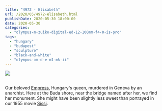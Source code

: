 ```yaml
---
title: "4972 - Elisabeth"
url: /2020/05/4972-elisabeth.html
publishDate: 2020-05-30 18:00:00
date: 2020-05-30
categories: 
  - "olympus-m-zuiko-digital-ed-12-100mm-f4-0-is-pro"
tags: 
  - "hungary"
  - "budapest"
  - "sculpture"
  - "black-and-white"
  - "olympus-om-d-e-m1-mk-ii"
---
```

<div class="container">
<div class="center"><a target="_blank" href="https://d25zfm9zpd7gm5.cloudfront.net/1200x1200/2018/20180521_125247_lr.jpg"><img class="webfeedsFeaturedVisual" src="https://d25zfm9zpd7gm5.cloudfront.net/0600x0600/2018/20180521_125247_lr.jpg" /></a></div>
</div>
<br />

Our beloved
[Empress](https://en.wikipedia.org/wiki/Empress_Elisabeth_of_Austria),
Hungary's queen, murdered in Geneva by an anarchist. Here at the
Buda shore, near the bridge named after her, we find her monument.
She might have been slightly less sweet than portrayed in our 1955
movie [Sissi](https://en.wikipedia.org/wiki/Sissi_(film)).
